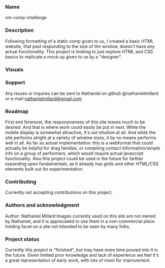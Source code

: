 ### Name
nm-comp-challenge

### Description
Following formatting of a static comp given to us, I created a basic HTML website, that past responding to the size of the window, doesn't have any actual functionality. This project is looking to just explore HTML and CSS basics to replicate a mock up given to us by a "designer".

### Visuals

### Support
Any issues or inquires can be sent to Nathaniel on github @nathanielmillard
or e-mail nathanielmillard@gmail.com

### Roadmap
First and foremost, the responsiveness of this site leaves much to be desired. And that is where work could easily be put in next. While the mobile display is somewhat attractive, it's not intuitive at all. And while the site performs alright at a variety of window sizes, it by no means performs well in all. 
As far as actual implementation: this is a webformat that could actually be helpful for drag families, or compiling contact information/simple info on a group of performers, which would require actual javascript functionality. Also this project could be used in the future for farther expanding upon fundamentals, as it already has grids and other HTML/CSS elements built out for experimentation.

### Contributing
Currently not accepting contributions on this project.

### Authors and acknowledgment
Author: Nathaniel Millard
Images currently used on this site are not owned by Nathaniel, and it is appreciated to use them in a non-commercial place holding facet on a site not intended to be seen by many folks.

### Project status
Currently this project is "finished", but may have more time poured into it in the future. Given limited prior knowledge and lack of experience we feel it's a great representation of early work, with lots of room for improvement.
